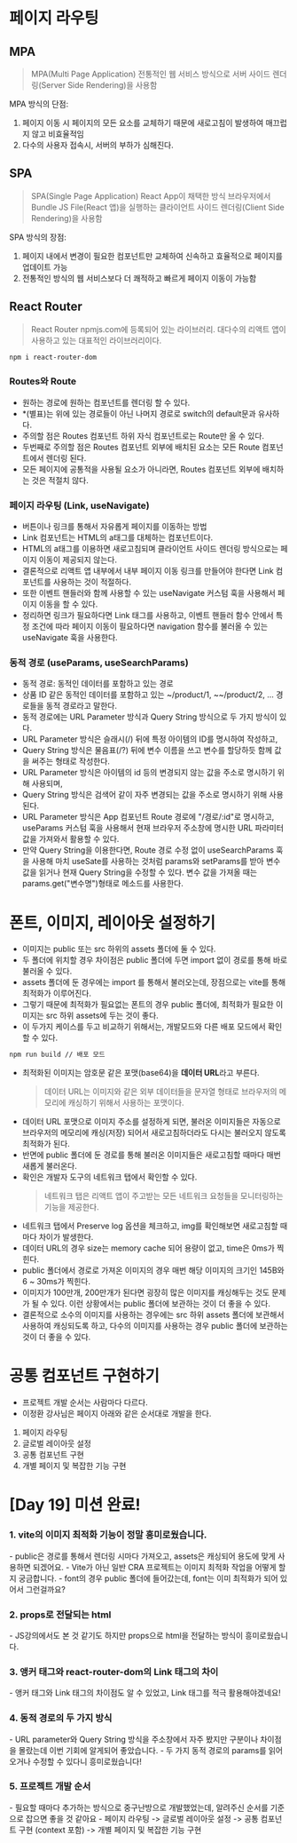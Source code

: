 # 페이지 라우팅

## MPA

> MPA(Multi Page Application)
> 전통적인 웹 서비스 방식으로 서버 사이드 렌더링(Server Side Rendering)을 사용함

MPA 방식의 단점:

1. 페이지 이동 시 페이지의 모든 요소를 교체하기 때문에 새로고침이 발생하여 매끄럽지 않고 비효율적임
2. 다수의 사용자 접속시, 서버의 부하가 심해진다.

## SPA

> SPA(Single Page Application)
> React App이 채택한 방식
> 브라우저에서 Bundle JS File(React 앱)을 실행하는 클라이언트 사이드 렌더링(Client Side Rendering)을 사용함

SPA 방식의 장점:

1. 페이지 내에서 변경이 필요한 컴포넌트만 교체하여 신속하고 효율적으로 페이지를 업데이트 가능
2. 전통적인 방식의 웹 서비스보다 더 쾌적하고 빠르게 페이지 이동이 가능함

## React Router

> React Router
> npmjs.com에 등록되어 있는 라이브러리. 대다수의 리액트 앱이 사용하고 있는 대표적인 라이브러리이다.

```bash
npm i react-router-dom
```

### Routes와 Route

- 원하는 경로에 원하는 컴포넌트를 렌더링 할 수 있다.
- \*(별표)는 위에 있는 경로들이 아닌 나머지 경로로 switch의 default문과 유사하다.
- 주의할 점은 Routes 컴포넌트 하위 자식 컴포넌트로는 Route만 올 수 있다.
- 두번째로 주의할 점은 Routes 컴포넌트 외부에 배치된 요소는 모든 Route 컴포넌트에서 렌더링 된다.
- 모든 페이지에 공통적을 사용될 요소가 아니라면, Routes 컴포넌트 외부에 배치하는 것은 적절치 않다.

### 페이지 라우팅 (Link, useNavigate)

- 버튼이나 링크를 통해서 자유롭게 페이지를 이동하는 방법
- Link 컴포넌트는 HTML의 a태그를 대체하는 컴포넌트이다.
- HTML의 a태그를 이용하면 새로고침되며 클라이언트 사이드 렌더링 방식으로는 페이지 이동이 제공되지 않는다.
- 결론적으로 리액트 앱 내부에서 내부 페이지 이동 링크를 만들어야 한다면 Link 컴포넌트를 사용하는 것이 적절하다.
- 또한 이벤트 핸들러와 함께 사용할 수 있는 useNavigate 커스텀 훅을 사용해서 페이지 이동을 할 수 있다.
- 정리하면 링크가 필요하다면 Link 태그를 사용하고, 이벤트 핸들러 함수 안에서 특정 조건에 따라 페이지 이동이 필요하다면 navigation 함수를 불러올 수 있는 useNavigate 훅을 사용한다.

### 동적 경로 (useParams, useSearchParams)

- 동적 경로: 동적인 데이터를 포함하고 있는 경로
- 상품 ID 같은 동적인 데이터를 포함하고 있는 ~/product/1, ~~/product/2, ... 경로들을 동적 경로라고 말한다.
- 동적 경로에는 URL Parameter 방식과 Query String 방식으로 두 가지 방식이 있다.
- URL Parameter 방식은 슬래시(/) 뒤에 특정 아이템의 ID를 명시하여 작성하고,
- Query String 방식은 물음표(/?) 뒤에 변수 이름을 쓰고 변수를 할당하듯 함께 값을 써주는 형태로 작성한다.
- URL Parameter 방식은 아이템의 id 등의 변경되지 않는 값을 주소로 명시하기 위해 사용되며,
- Query String 방식은 검색어 같이 자주 변경되는 값을 주소로 명시하기 위해 사용된다.
- URL Parameter 방식은 App 컴포넌트 Route 경로에 "/경로/:id"로 명시하고, useParams 커스텀 훅을 사용해서 현재 브라우저 주소창에 명시한 URL 파라미터 값을 가져와서 활용할 수 있다.
- 만약 Query String을 이용한다면, Route 경로 수정 없이 useSearchParams 훅을 사용해 마치 useSate를 사용하는 것처럼 params와 setParams를 받아 변수 값을 읽거나 현재 Query String을 수정할 수 있다. 변수 값을 가져올 때는 params.get("변수명")형태로 메소드를 사용한다.

# 폰트, 이미지, 레이아웃 설정하기

- 이미지는 public 또는 src 하위의 assets 폴더에 둘 수 있다.
- 두 폴더에 위치할 경우 차이점은 public 폴더에 두면 import 없이 경로를 통해 바로 불러올 수 있다.
- assets 폴더에 둔 경우에는 import 를 통해서 불러오는데, 장점으로는 vite를 통해 최적화가 이루어진다.
- 그렇기 때문에 최적화가 필요없는 폰트의 경우 public 폴더에, 최적화가 필요한 이미지는 src 하위 assets에 두는 것이 좋다.
- 이 두가지 케이스를 두고 비교하기 위해서는, 개발모드와 다른 배포 모드에서 확인할 수 있다.

```bash
npm run build // 배포 모드
```

- 최적화된 이미지는 암호문 같은 포맷(base64)을 **데이터 URL**라고 부른다.
  > 데이터 URL는 이미지와 같은 외부 데이터들을 문자열 형태로 브라우저의 메모리에 캐싱하기 위해서 사용하는 포맷이다.
- 데이터 URL 포맷으로 이미지 주소를 설정하게 되면, 불러온 이미지들은 자동으로 브라우저의 메모리에 캐싱(저장) 되어서 새로고침하더라도 다시는 불러오지 않도록 최적화가 된다.
- 반면에 public 폴더에 둔 경로를 통해 불러온 이미지들은 새로고침할 때마다 매번 새롭게 불러온다.
- 확인은 개발자 도구의 네트워크 탭에서 확인할 수 있다.
  > 네트워크 탭은 리액트 앱이 주고받는 모든 네트워크 요청들을 모니터링하는 기능을 제공한다.
- 네트워크 탭에서 Preserve log 옵션을 체크하고, img를 확인해보면 새로고침할 때마다 차이가 발생한다.
- 데이터 URL의 경우 size는 memory cache 되어 용량이 없고, time은 0ms가 찍힌다.
- public 폴더에서 경로로 가져온 이미지의 경우 매번 해당 이미지의 크기인 145B와 6 ~ 30ms가 찍힌다.
- 이미지가 100만개, 200만개가 된다면 굉장히 많은 이미지를 캐싱해두는 것도 문제가 될 수 있다. 이런 상황에서는 public 폴더에 보관하는 것이 더 좋을 수 있다.
- 결론적으로 소수의 이미지를 사용하는 경우에는 src 하위 assets 폴더에 보관해서 사용하여 캐싱되도록 하고, 다수의 이미지를 사용하는 경우 public 폴더에 보관하는 것이 더 좋을 수 있다.

# 공통 컴포넌트 구현하기

- 프로젝트 개발 순서는 사람마다 다르다.
- 이정환 강사님은 페이지 아래와 같은 순서대로 개발을 한다.

1. 페이지 라우팅
2. 글로벌 레이아웃 설정
3. 공통 컴포넌트 구현
4. 개별 페이지 및 복잡한 기능 구현

# [Day 19] 미션 완료!

### 1. vite의 이미지 최적화 기능이 정말 흥미로웠습니다.

\- public은 경로를 통해서 렌더링 시마다 가져오고, assets은 캐싱되어 용도에 맞게 사용하면 되겠어요.
\- Vite가 아닌 일반 CRA 프로젝트는 이미지 최적화 작업을 어떻게 할지 궁금합니다.
\- font의 경우 public 폴더에 들어갔는데, font는 이미 최적화가 되어 있어서 그런걸까요?

### 2. props로 전달되는 html

\- JS강의에서도 본 것 같기도 하지만 props으로 html을 전달하는 방식이 흥미로웠습니다.

### 3. 앵커 태그와 react-router-dom의 Link 태그의 차이

\- 앵커 태그와 Link 태그의 차이점도 알 수 있었고, Link 태그를 적극 활용해야겠네요!

### 4. 동적 경로의 두 가지 방식

\- URL parameter와 Query String 방식을 주소창에서 자주 봤지만 구분이나 차이점을 몰랐는데 이번 기회에 알게되어 좋았습니다.
\- 두 가지 동적 경로의 params를 읽어오거나 수정할 수 있다니 흥미로웠습니다!

### 5. 프로젝트 개발 순서

\- 필요할 때마다 추가하는 방식으로 중구난방으로 개발했었는데, 알려주신 순서를 기준으로 잡으면 좋을 것 같아요
\- 페이지 라우팅 -> 글로벌 레이아웃 설정 -> 공통 컴포넌트 구현 (context 포함) -> 개별 페이지 및 복잡한 기능 구현
